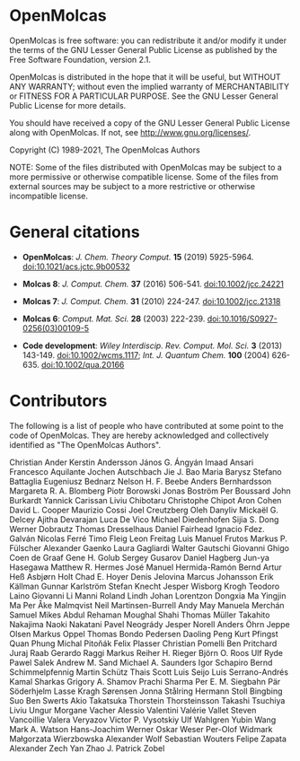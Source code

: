 OpenMolcas
==========

OpenMolcas is free software: you can redistribute it and/or modify it
under the terms of the GNU Lesser General Public License as published by
the Free Software Foundation, version 2.1.

OpenMolcas is distributed in the hope that it will be useful, but
WITHOUT ANY WARRANTY; without even the implied warranty of
MERCHANTABILITY or FITNESS FOR A PARTICULAR PURPOSE. See the GNU Lesser
General Public License for more details.

You should have received a copy of the GNU Lesser General Public License
along with OpenMolcas. If not, see <http://www.gnu.org/licenses/>.

Copyright (C) 1989-2021, The OpenMolcas Authors


NOTE: Some of the files distributed with OpenMolcas may be subject to a more
permissive or otherwise compatible license. Some of the files from external
sources may be subject to a more restrictive or otherwise incompatible license.


General citations
=================

* **OpenMolcas**:
  *J. Chem. Theory Comput.* **15** (2019) 5925-5964. [doi:10.1021/acs.jctc.9b00532](https://doi.org/10.1021/acs.jctc.9b00532)

* **Molcas 8**:
  *J. Comput. Chem.* **37** (2016) 506-541. [doi:10.1002/jcc.24221](https://doi.org/10.1002/jcc.24221)

* **Molcas 7**:
  *J. Comput. Chem.* **31** (2010) 224-247. [doi:10.1002/jcc.21318](https://doi.org/10.1002/jcc.21318)

* **Molcas 6**:
  *Comput. Mat. Sci.* **28** (2003) 222-239. [doi:10.1016/S0927-0256(03)00109-5](https://doi.org/10.1016/S0927-0256(03)00109-5)

* **Code development**:
  *Wiley Interdiscip. Rev. Comput. Mol. Sci.* **3** (2013) 143-149. [doi:10.1002/wcms.1117](https://doi.org/10.1002/wcms.1117);
  *Int. J. Quantum Chem.* **100** (2004) 626-635. [doi:10.1002/qua.20166](https://doi.org/10.1002/qua.20166)


Contributors
============

The following is a list of people who have contributed at some point to the
code of OpenMolcas. They are hereby acknowledged and collectively identified as
"The OpenMolcas Authors".

Christian Ander
Kerstin Andersson
János G. Ángyán
Imaad Ansari
Francesco Aquilante
Jochen Autschbach
Jie J. Bao
Maria Barysz
Stefano Battaglia
Eugeniusz Bednarz
Nelson H. F. Beebe
Anders Bernhardsson
Margareta R. A. Blomberg
Piotr Borowski
Jonas Boström
Per Boussard
John Burkardt
Yannick Carissan
Liviu Chibotaru
Christophe Chipot
Aron Cohen
David L. Cooper
Maurizio Cossi
Joel Creutzberg
Oleh Danyliv
Mickaël G. Delcey
Ajitha Devarajan
Luca De Vico
Michael Diedenhofen
Sijia S. Dong
Werner Dobrautz
Thomas Dresselhaus
Daniel Fairhead
Ignacio Fdez. Galván
Nicolas Ferré
Timo Fleig
Leon Freitag
Luis Manuel Frutos
Markus P. Fülscher
Alexander Gaenko
Laura Gagliardi
Walter Gautschi
Giovanni Ghigo
Coen de Graaf
Gene H. Golub
Sergey Gusarov
Daniel Hagberg
Jun-ya Hasegawa
Matthew R. Hermes
José Manuel Hermida-Ramón
Bernd Artur Heß
Asbjørn Holt
Chad E. Hoyer
Denis Jelovina
Marcus Johansson
Erik Källman
Gunnar Karlström
Stefan Knecht
Jesper Wisborg Krogh
Teodoro Laino
Giovanni Li Manni
Roland Lindh
Johan Lorentzon
Dongxia Ma
Yingjin Ma
Per Åke Malmqvist
Neil Martinsen-Burrell
Andy May
Manuela Merchán
Samuel Mikes
Abdul Rehaman Moughal Shahi
Thomas Müller
Takahito Nakajima
Naoki Nakatani
Pavel Neogrády
Jesper Norell
Anders Öhrn
Jeppe Olsen
Markus Oppel
Thomas Bondo Pedersen
Daoling Peng
Kurt Pfingst
Quan Phung
Michal Pitoňák
Felix Plasser
Christian Pomelli
Ben Pritchard
Juraj Raab
Gerardo Raggi
Markus Reiher
H. Rieger
Björn O. Roos
Ulf Ryde
Pawel Salek
Andrew M. Sand
Michael A. Saunders
Igor Schapiro
Bernd Schimmelpfennig
Martin Schütz
Thais Scott
Luis Seijo
Luis Serrano-Andrés
Kamal Sharkas
Grigory A. Shamov
Prachi Sharma
Per E. M. Siegbahn
Pär Söderhjelm
Lasse Kragh Sørensen
Jonna Stålring
Hermann Stoll
Bingbing Suo
Ben Swerts
Akio Takatsuka
Thorstein Thorsteinsson
Takashi Tsuchiya
Liviu Ungur
Morgane Vacher
Alessio Valentini
Valérie Vallet
Steven Vancoillie
Valera Veryazov
Victor P. Vysotskiy
Ulf Wahlgren
Yubin Wang
Mark A. Watson
Hans-Joachim Werner
Oskar Weser
Per-Olof Widmark
Małgorzata Wierzbowska
Alexander Wolf
Sebastian Wouters
Felipe Zapata
Alexander Zech
Yan Zhao
J. Patrick Zobel

